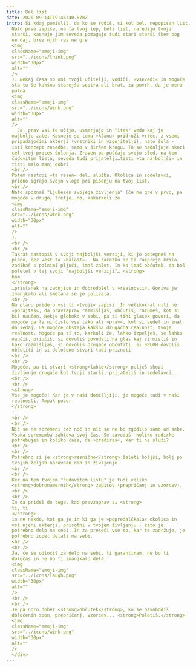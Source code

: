 ```yaml
---
title: Bel list
date: 2020-09-14T19:46:40.578Z
intro: Si kdaj pomislil, da ko se rodiš, si kot bel, nepopisan list.
  Nato prve zapise, na ta tvoj lep, beli list, naredijo tvoji
  starši, kasneje jim seveda pomagajo tudi stari starši (ker bog
  ne daj, brez njih res ne gre
  <img
  className="emoji-img"
  src="../icons/think.png"
  width="30px"
  alt=""
  />
  ). Nekaj časa so oni tvoji učitelji, vodiči, »vsevedi« in mogoče
  sta tu še kakšna starejša sestra ali brat, za povrh, da je mera
  polna
  <img
  className="emoji-img"
  src="../icons/wink.png"
  width="30px"
  alt=""
  />
  . Ja, prav vsi te učijo, usmerjajo in "itak" vedo kaj je
  najbolje zate. Kasneje se temu »klanu« pridruži vrtec, z vsemi
  pripadajočimi akterji (vrstniki in vzgojitelji), nato šola -
  isti koncept zasedbe, samo v širšem krogu. To se nadaljuje skozi
  cel tvoj proces šolanja. Zraven pa puščajo svojo sled, na tem
  čudovitem listu, seveda tudi prijatelji…tisti »ta najboljši« in
  tisti malo manj dobri.
  <br />
  Potem nastopi »ta resen« del… služba. Okolica in sodelavci,
  pridno igrajo svojo vlogo pri pisanju na tvoj list.
  <br />
  Nato spoznaš "Ljubezen svojega življenja" (če ne gre v prvo, pa
  mogoče v drugo, tretje….no, kakorkoli že
  <img
  className="emoji-img"
  src="../icons/wink.png"
  width="30px"
  alt=""
  />
  ).
  <br />
  <br />
  Takrat nastopiš v svoji najboljši verziji, ki jo potegneš na
  plano, čez vest ta »balast«.  Na začetku se ti razprejo krila,
  zadihaš s polnimi pljuči, imaš zalet. In ko imaš občutek, da boš
  poletel v tej svoji "najboljši verziji"… <strong>
  bam
  </strong>
  …pristanek na zadnjico in dobrodošel v »realnosti«. Goriva je
  zmanjkalo ali smetana se je polizala.
  <br />
  Na plano pridejo vsi ti »tvoji« zapisi. In velikokrat niti ne
  »porajtaš«, da pravzaprav razmišljaš, občutiš, razumeš, kot si
  bil naučen. Nekje globoko v sebi, pa ti tihi glasek govori, da
  mogoče pa le ni čisto vse tako ali »prav«, kot si vedel in znal
  da sedaj. Da mogoče obstaja kakšna drugačna realnost, tvoja
  realnost. Mogoče pa ti to, karkoli že, lahko izpelješ, se lahko
  naučiš, priučiš, si dovoliš povedati na glas kaj si misliš in
  kako razmišljaš, si dovoliš drugače občutiti, si SPLOH dovoliš
  občutiti in si določene stvari tudi priznati.
  <br />
  <br />
  Mogoče, pa ti stvari <strong>lahko</strong> pelješ skozi
  življenje drugače kot tvoji starši, prijatelji in sodelavci...
  <br />
  <br />
  <strong>
  Vse je mogoče! Kar je v naši domišljiji, je mogoče tudi v naši
  realnosti. Ampak pozor
  </strong>
  !
  <br />
  <br />
  Nič se ne spremeni čez noč in nič se ne bo zgodilo samo od sebe.
  Vsaka sprememba zahteva svoj čas. Se zavedaš, koliko radirke
  potrebuješ in koliko časa, da »zradiraš«, kar ti ne služi?
  <br />
  <br />
  Potrebno si je <strong>resnično</strong> želeti boljši, bolj po
  tvojih željah naravnan dan in življenje.
  <br />
  <br />
  Ker na tem tvojem "čudovitem listu" je tudi veliko
  <strong>dobronamernih</strong> zapisov (prepričanj in vzorcev).
  <br />
  <br />
  In da prideš do tega, kdo pravzaprav si <strong>
  ti, ti
  </strong>
  in ne nekdo, kot ga je in ki ga je »popredalčkala« okolica in
  vsi njeni akterji, prisotni v tvojem življenju - zato je
  potrebno delo na sebi. In za preseči vse to, kar te zadržuje, je
  potrebno zopet delati na sebi.
  <br />
  <br />
  Ja, če se odločiš za delo na sebi, ti garantiram, ne bo ti
  dolgčas in ne bo ti zmanjkalo dela.
  <img
  className="emoji-img"
  src="../icons/laugh.png"
  width="30px"
  alt=""
  />
  <br />
  <br />
  Je pa noro dober <strong>občutek</strong>, ko se osvobodiš
  določenih spon, prepričanj, vzorcev... <strong>Poletiš.</strong>
  <img
  className="emoji-img"
  src="../icons/wink.png"
  width="30px"
  alt=""
  />
  </div>
---
```

